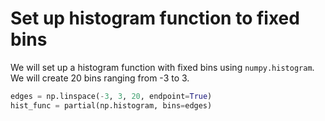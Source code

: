 # Set up histogram function to fixed bins

We will set up a histogram function with fixed bins using `numpy.histogram`. We will create 20 bins ranging from -3 to 3.

```python
edges = np.linspace(-3, 3, 20, endpoint=True)
hist_func = partial(np.histogram, bins=edges)
```
